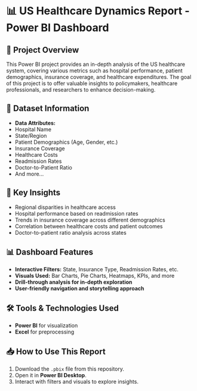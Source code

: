 # 📊 US Healthcare Dynamics Report - Power BI Dashboard

## 📌 Project Overview
This Power BI project provides an in-depth analysis of the US healthcare system, covering various metrics such as hospital performance, patient demographics, insurance coverage, and healthcare expenditures. The goal of this project is to offer valuable insights to policymakers, healthcare professionals, and researchers to enhance decision-making.

## 📂 Dataset Information
  - **Data Attributes:**
  - Hospital Name
  - State/Region
  - Patient Demographics (Age, Gender, etc.)
  - Insurance Coverage
  - Healthcare Costs
  - Readmission Rates
  - Doctor-to-Patient Ratio
  - And more...

## 🎯 Key Insights
- Regional disparities in healthcare access
- Hospital performance based on readmission rates
- Trends in insurance coverage across different demographics
- Correlation between healthcare costs and patient outcomes
- Doctor-to-patient ratio analysis across states

## 📊 Dashboard Features
- **Interactive Filters:** State, Insurance Type, Readmission Rates, etc.
- **Visuals Used:** Bar Charts, Pie Charts, Heatmaps, KPIs, and more
- **Drill-through analysis for in-depth exploration**
- **User-friendly navigation and storytelling approach**

## 🛠️ Tools & Technologies Used
- **Power BI** for visualization
- **Excel** for preprocessing

## 📥 How to Use This Report
1. Download the `.pbix` file from this repository.
2. Open it in **Power BI Desktop**.
3. Interact with filters and visuals to explore insights.
